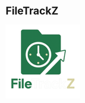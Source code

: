 # FileTrackZ

<img src="https://github.com/NelMatrix743/FileTrackZ/blob/main/assets/filetrackz_logo.png?raw=true" alt="filetrackz logo" width="200" height="200"/>